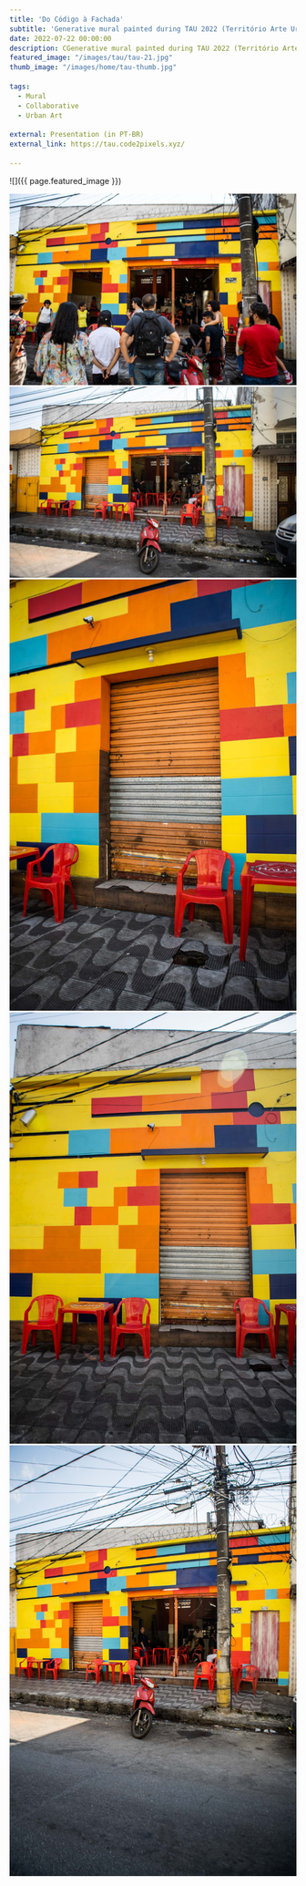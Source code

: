 ```yaml
---
title: 'Do Código à Fachada'
subtitle: 'Generative mural painted during TAU 2022 (Território Arte Urbana) in Belo Horizonte'
date: 2022-07-22 00:00:00
description: CGenerative mural painted during TAU 2022 (Território Arte Urbana) in Belo Horizonte. 
featured_image: "/images/tau/tau-21.jpg"
thumb_image: "/images/home/tau-thumb.jpg"

tags:
  - Mural
  - Collaborative
  - Urban Art

external: Presentation (in PT-BR)
external_link: https://tau.code2pixels.xyz/

---
```


![]({{ page.featured_image }})

<div class="gallery" data-columns="2">
	<img src="/images/tau/tau-01.jpg" title="Bar da Rita - 31/07/2022 - Photo by Luiza Palhares">
	<img src="/images/tau/tau-22.jpg" title="Bar da Rita - 31/07/2022 - Photo by Luiza Palhares">
</div>

<div class="gallery" data-columns="1">
	<img src="/images/tau/tau-19.jpg" title="Bar da Rita - 31/07/2022 - Photo by Luiza Palhares">
</div>

<div class="gallery" data-columns="2">
	<img src="/images/tau/tau-20.jpg" title="Bar da Rita - 31/07/2022 - Photo by Luiza Palhares">
	<img src="/images/tau/tau-23.jpg" title="Bar da Rita - 31/07/2022 - Photo by Luiza Palhares">
</div>
